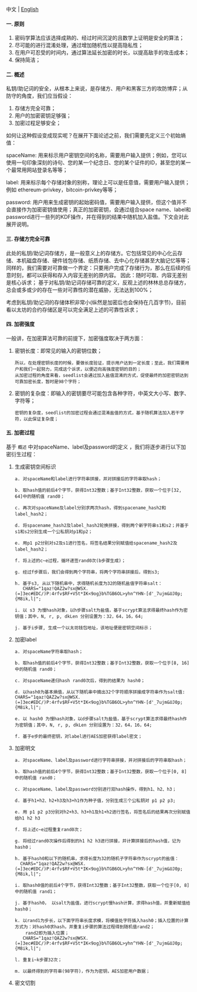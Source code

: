 中文 | [English](seedlist_en.md)
#### 一. 原则
1. 密码学算法应该选择成熟的、经过时间沉淀的且数学上证明是安全的算法；
2. 尽可能的进行混淆处理，通过增加随机性以提高隐私性；
3. 在用户可忍受的时间内，通过算法延长加密的时长，以提高敌手的攻击成本；
4. 保持简洁；

#### 二. 概述

私钥/助记词的安全，从根本上来说，是存储方、用户和黑客三方的攻防博弈；从防守的角度，我们应当假设：

1. 存储方完全可靠；
2. 用户的加密密钥足够强；
3. 加密过程足够安全；

如何让这种假设变成现实呢？在展开下面论述之前，我们需要先定义三个初始熵值：

spaceName:  用来标示用户密钥空间的名称，需要用户输入提供；例如，您可以使用一句印象深刻的诗句、您的某一个纪念日、您的某个证件的ID，甚至您的某一个最常用网站登录名等等；

label:  用来标示每个存储对象的别称，理论上可以是任意值，需要用户输入提供；例如 ethereum-privkey，bitcoin-privkey等等；

password:  用户用来生成密钥的起始密码值，需要用户输入提供，但这个值并不会直接作为加密密钥值使用；真正的加密密钥，会通过组合space name、label和password进行一些列的KDF操作，并在得到的结果中随机加入盐值。下文会对此展开说明。



#### 三. 存储方完全可靠

​	此处的私钥/助记词存储方，是一般意义上的存储方。它包括常见的中心化云存储、本机磁盘存储、硬件钱包存储、纸质存储、去中心化存储甚至大脑记忆等等；
​	同样的，我们需要对可靠做一个界定：只要用户完成了存储行为，那么在后续的任意时刻，都可以获得和存入内容无差别的原内容。 因此：随时可取、内容无差别是核心诉求；
​	基于对私钥/助记词存储可靠的定义，反观上述的林林总总存储方，总会或多或少的存在一些对可靠性的潜在威胁，无法达到100%；

​	考虑到私钥/助记词的存储体积非常小(纵然是加密后也会保持在几百字节)，目前看以太坊的合约存储区是可以完全满足上述的可靠性诉求；



#### 四. 加密强度

一般讲，在加密算法可靠的前提下，加密强度取决于两方面：

1. 密钥长度：即常见的输入的密钥位数；

   ```
   所以，在处理密钥长度的时候，要做长度验证，提示用户达到一定长度；至此，我们需要用户和我们一起努力，完成这个诉求，以便迈向高强度密钥的目的；
   从加密过程的角度来看，seedlist会通过加入盐值混淆的方式，促使最终的加密密钥达到可靠加密长度，暂时是98个字符；
   ```

2. 密钥的复杂度：即输入的密钥要尽可能包含各种字符，中英文大小写、数字、字符等；

   ```
   密钥的复杂度，seedlist的加密过程会通过混淆盐值的方式，基于随机算法加入若干字符，以此保证复杂度；
   ```



#### 五. 加密过程

基于 `概述`  中对spaceName、label及password的定义 ，我们将逐步进行以下加密衍生过程：

1. 生成密钥空间标识

   ```
   a. 对spaceName和label进行字符串拼接，并对拼接后的字符串取hash；
   
   b. 取hash值的前后4个字节，获得Int32整数；基于Int32整数，获取一个位于[32, 64]中的随机值 rand0；
  
   c. 再次对spaceName及label分别求两次hash，得到spacename_hash2和label_hash2；
 
   d. 将spacename_hash2及label_hash2轮换拼接，得到两个新字符串s1和s2；并基于s1和s2分别生成一个公私钥对p1和p2；

   e. 用p1 p2分别对s2及s1进行签名，将签名结果分别赋值给spacename_hash2及label_hash2；

   f. 将上述的c~e过程，循环递签rand0次(b步骤生成)；

   g. 经过f步骤后，我们会得到两个字符串，将两个字符串拼接后，得到s3;
   
   h. 基于s3, 从以下随机串中，求得随机长度为32的随机盐值字符串salt：
      CHARS="1qaz!QAZ2w?sx@WSX.(=]3ec#EDC/)P:4rfv$RF+V5t*IK<9og}b%TGB6OL>yhn^YHN-[d'_7ujm&UJ0p;{M8ik,l|"; 
   
   i. 以 s3 为慢hash对象，以h步骤salt为盐值，基于scrypt算法求得最终hash作为密钥值；其中，N, r, p, dkLen 分别设置为：32，64，16，64;

   j. 基于i步骤, 生成一个以太坊钱包地址，该地址便是密钥空间标示；
   ```

2. 加密label

   ```
   a. 对spaceName字符串取hash；
   
   b. 取hash值的前后4个字节，获得Int32整数；基于Int32整数，获取一个位于[8, 16]中的随机值 rand0；
  
   c. 对spaceName递归hash rand0次后，得到的结果为 hash0；
   
   d. 以hash0为基本熵值，从以下随机串中摘出32个字符顺序拼接成字符串作为salt值:
   CHARS="1qaz!QAZ2w?sx@WSX.(=]3ec#EDC/)P:4rfv$RF+V5t*IK<9og}b%TGB6OL>yhn^YHN-[d'_7ujm&UJ0p;{M8ik,l|";
  
   e. 以 hash0 为慢hash对象，以d步骤salt为盐值，基于scrypt算法求得最终hash作为密钥值；其中，N, r, p, dkLen 分别设置为：32，64，16，64;
 
   f. 基于e步的最终密钥，对label进行AES加密获得label密文；
   ```

3. 加密明文

   ```
   a. 对spaceName、label及password进行字符串拼接，并对拼接后的字符串取hash；
   
   b. 取hash值的前后4个字节，获得Int32整数；基于Int32整数，获取一个位于[0, 8]中的随机值 rand0；
  
   c. 对spaceName、label及password分别进行双hash操作，得到h1、h2、h3；
 
   d. 基于h1+h2、h2+h3及h3+h1作为种子值，分别生成三个公私钥对 p1 p2 p3;

   e. 用 p1 p2 p3分别对h2+h3、h3+h1及h1+h2进行签名，将签名后的结果再次分别赋值给h1 h2 h3

   f. 将上述c~e过程重复rand0次；

   g. 将经过rand0次操作后得到的h1 h2 h3进行拼接，并计算拼接后的hash值，记为hash0；
   
   h. 基于hash0和以下的随机串，求得长度为32的随机子字符串作为scrypt的盐值：
     CHARS="1qaz!QAZ2w?sx@WSX.(=]3ec#EDC/)P:4rfv$RF+V5t*IK<9og}b%TGB6OL>yhn^YHN-[d'_7ujm&UJ0p;{M8ik,l|"; 
   
   i. 取hash0值的前后4个字节，获得Int32整数；基于Int32整数，获取一个位于[0, 8]中的随机值 rand1；
   
   j. 基于hash0， 以salt为盐值，进行scrypt慢hash计算，求得hash值，并重新赋值给hash0；
   
   k. 以rand1为步长，以下面字符串长度求模，将模值处字符插入hash0；插入位置的计算方式为：对hash0求hash，并重复i步骤的算法过程得到随机值rand2；
       rand2即为插入位置；
      CHARS="1qaz!QAZ2w?sx@WSX.(=]3ec#EDC/)P:4rfv$RF+V5t*IK<9og}b%TGB6OL>yhn^YHN-[d'_7ujm&UJ0p;{M8ik,l|";
   
   l. 重复i~k步骤32次；
   
   m. 以最终得到的字符串(98字符)，作为为密钥，AES加密用户数据；
   ```


4. 密文切割
```

```
  


